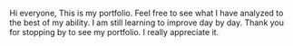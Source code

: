 Hi everyone, 
This is my portfolio. Feel free to see what I have analyzed to the best of my ability.
I am still learning to improve day by day.
Thank you for stopping by to see my portfolio. I really appreciate it.
